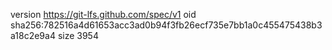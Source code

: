 version https://git-lfs.github.com/spec/v1
oid sha256:782516a4d61653acc3ad0b94f3fb26ecf735e7bb1a0c455475438b3a18c2e9a4
size 3954
